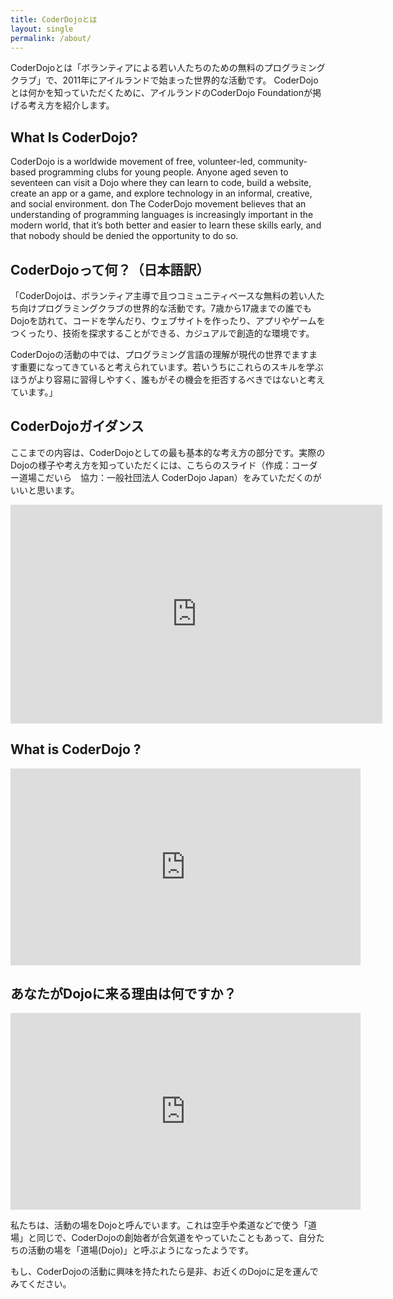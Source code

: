 ```yaml
---
title: CoderDojoとは
layout: single
permalink: /about/
---
```

CoderDojoとは「ボランティアによる若い人たちのための無料のプログラミングクラブ」で、2011年にアイルランドで始まった世界的な活動です。
CoderDojoとは何かを知っていただくために、アイルランドのCoderDojo Foundationが掲げる考え方を紹介します。

## What Is CoderDojo?
CoderDojo is a worldwide movement of free, volunteer-led, community-based programming clubs for young people. Anyone aged seven to seventeen can visit a Dojo where they can learn to code, build a website, create an app or a game, and explore technology in an informal, creative, and social environment.
don
The CoderDojo movement believes that an understanding of programming languages is increasingly important in the modern world, that it’s both better and easier to learn these skills early, and that nobody should be denied the opportunity to do so.

## CoderDojoって何？（日本語訳）
「CoderDojoは、ボランティア主導で且つコミュニティベースな無料の若い人たち向けプログラミングクラブの世界的な活動です。7歳から17歳までの誰でもDojoを訪れて、コードを学んだり、ウェブサイトを作ったり、アプリやゲームをつくったり、技術を探求することができる、カジュアルで創造的な環境です。

CoderDojoの活動の中では、プログラミング言語の理解が現代の世界でますます重要になってきていると考えられています。若いうちにこれらのスキルを学ぶほうがより容易に習得しやすく、誰もがその機会を拒否するべきではないと考えています。」

## CoderDojoガイダンス
ここまでの内容は、CoderDojoとしての最も基本的な考え方の部分です。実際のDojoの様子や考え方を知っていただくには、こちらのスライド（作成：コーダー道場こだいら　協力：一般社団法人 CoderDojo Japan）をみていただくのがいいと思います。

<iframe  width="595" height="350" allowfullscreen="true" marginheight="0" marginwidth="0" mozallowfullscreen="true" scrolling="no" src="https://docs.google.com/presentation/d/e/2PACX-1vSfSoYY3Iw6o0DL4Ki6-JNhgIOb61pktNZMRAYQZ4QdvORYb5ryBmOshmoDwe6M1BA8O-_-dzXOTReP/embed?start=false&amp;loop=false" webkitallowfullscreen="true" frameborder="0"></iframe>

## What is CoderDojo ?
<iframe width="560" height="315" src="https://www.youtube.com/embed/c7ROVdcyk7s?rel=0" frameborder="0" allow="accelerometer; autoplay; encrypted-media; gyroscope; picture-in-picture" allowfullscreen></iframe>                

## あなたがDojoに来る理由は何ですか？
<iframe width="560" height="315" src="https://www.youtube.com/embed/gLDue2xb1j8?rel=0" frameborder="0" allow="accelerometer; autoplay; encrypted-media; gyroscope; picture-in-picture" allowfullscreen></iframe>                

私たちは、活動の場をDojoと呼んでいます。これは空手や柔道などで使う「道場」と同じで、CoderDojoの創始者が合気道をやっていたこともあって、自分たちの活動の場を「道場(Dojo)」と呼ぶようになったようです。

もし、CoderDojoの活動に興味を持たれたら是非、お近くのDojoに足を運んでみてください。